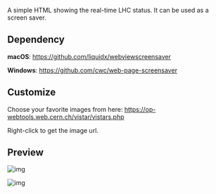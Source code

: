 A simple HTML showing the real-time LHC status. It can be used as a screen saver.

## Dependency

**macOS**: https://github.com/liquidx/webviewscreensaver

**Windows**: https://github.com/cwc/web-page-screensaver

## Customize

Choose your favorite images from here: https://op-webtools.web.cern.ch/vistar/vistars.php 

Right-click to get the image url.

## Preview

![img](https://vistar-capture.s3.cern.ch/lhc1.png)

![img](https://vistar-capture.s3.cern.ch/atlas.png)
